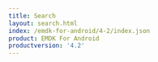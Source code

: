 ```yaml
---
title: Search
layout: search.html
index: /emdk-for-android/4-2/index.json
product: EMDK For Android
productversion: '4.2'
---
```













